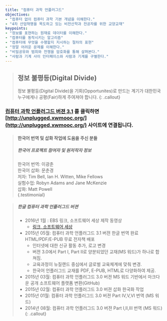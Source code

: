 ```yaml
---
title: "컴퓨터 과학 언플러그드"
objectives:
- "컴퓨터 없이 컴퓨터 과학 기본 개념을 이해한다."
- "4차 산업혁명을 목도하고 있는 비전산학과 전공자를 위한 교양교재"
keypoints:
- "정보를 표현하는 원재료 데이터를 이해한다."
- "컴퓨터를 동작시키는 알고리즘"
- "컴퓨터에 무엇을 수행할지 지시하는 절차의 표현"
- "정말 어려운 문제를 이해한다."
- "비밀공유와 범죄와 전쟁을 암호화를 통해 살펴본다."
- "사람과 기계 사이 인터페이스와 사람과 기계를 구별한다."
---
```


> ## 정보 불평등(Digital Divide)
>
> 정보 불평등(Digital Divide)을 기회(Opportunites)로 만드는 계기가 대한민국 누구에게나 공평(Fair)하게 주여져야 합니다.
{: .callout}

### **[컴퓨터 과학 언플러그드 버젼 3.1](http://unplugged.xwmooc.org/)** 를 클릭하면 [http://unplugged.xwmooc.org/](http://unplugged.xwmooc.org/) 사이트에 연결됩니다.

> #### 한국어 번역 및 삽화 작업에 도움을 주신 분들
>
> ##### 한국어 프로젝트 참여자 및 원저작자 정보
>  
> 한국어 번역: 이광춘  
> 한국어 삽화: 문춘경  
> 저자: Tim Bell, Ian H. Witten, Mike Fellows  
> 실험수업:  Robyn Adams and Jane McKenzie  
> 삽화: Matt Powell  
{.testimonial}

> ##### 한글 컴퓨터 과학 언플러그드 버젼
>  
>  - 2016년 1월 : EBS 링크, 소프트웨어 세상 제작 동영상
>      -  [링크, 소프트웨어 세상](http://bit.ly/1Vx98an)
>  - 2015년 05월: 컴퓨터 과학 언플러그드 3.1 버젼 한글 번역 완료 HTML/PDF/E-PUB 무료 전자책 배포
>      - 인터넷에 대한 신규 활동 추가, 로고 변경
>      - 버젼 3.0에서 Part I, Part II로 양분되었던 교재(MS 워드)가 하나로 합쳐짐.
>      - 교육과정이 뉴질랜드 중심에서 글로벌 교육체계에 맞춰 변경.
>      - 한국어 언플러그드 교재를 PDF, E-PUB, HTML로 다양화하여 제공. 
>  - 2015년 03월: 컴퓨터 과학 언플러그드 3.0 버젼 MS 워드 기반에서 마크다운 공개 소프트웨어 플랫폼 변환(GitHub)
>  - 2015년 02월: 컴퓨터 과학 언플러그드 3.0 버젼 삽화 한국화 작업
>  - 2015년 01월: 컴퓨터 과학 언플러그드 3.0 버젼 Part IV,V,VI 번역 (MS 워드)
>  - 2014년 08월: 컴퓨터 과학 언플러그드 3.0 버젼 Part I,II,III 번역 (MS 워드) 
{: .callout}
